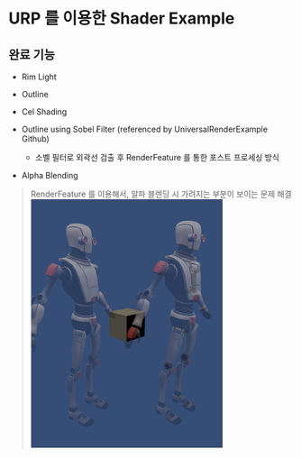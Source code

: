 # URP 를 이용한 Shader Example

## 완료 기능

- Rim Light
- Outline
- Cel Shading
- Outline using Sobel Filter (referenced by UniversalRenderExample Github)

  - 소벨 필터로 외곽선 검출 후 RenderFeature 를 통한 포스트 프로세싱 방식

- Alpha Blending

> RenderFeature 를 이용해서, 알파 블렌딩 시 가려지는 부분이 보이는 문제 해결
![screenshot_1](screenshot_1.png)
